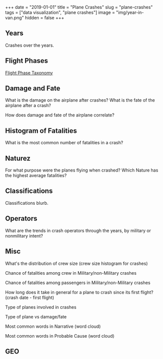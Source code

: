 +++
date = "2019-01-01"
title = "Plane Crashes"
slug = "plane-crashes"
tags = ["data visualization", "plane crashes"]
image = "img/year-in-van.png"
hidden = false
+++

## Years

Crashes over the years.

<div id="viz-years"></div>

## Flight Phases

[Flight Phase Taxonomy](https://www.skybrary.aero/index.php/Flight_Phase_Taxonomy)

<div id="viz-phase"></div>

## Damage and Fate

What is the damage on the airplane after crashes?
What is the fate of the airplane after a crash?

<div id="viz-damage-fate"></div>

How does damage and fate of the airplane correlate?

<div id="viz-damage-matrix"></div>

## Histogram of Fatalities

What is the most common number of fatalities in a crash?

<div id="viz-fat-hist"></div>

## Naturez

For what purpose were the planes flying when crashed? Which Nature has the highest average fatalities?

<div id="viz-nature"></div>

## Classifications

Classifications blurb.

<div id="viz-classifications-force"></div>

## Operators

What are the trends in crash operators through the years, by military or nonmilitary intent?

<div id="viz-operator-by-year"></div>

## Misc

What's the distribution of crew size (crew size histogram for crashes)

Chance of fatalities among crew in Military/non-Military crashes

Chance of fatalities among passengers in Military/non-Military crashes

How long does it take in general for a plane to crash since its first flight? (crash date - first flight)

Type of planes involved in crashes

<div id="viz-plane-type"></div>

<div id="viz-maker"></div>

Type of plane vs damage/fate

Most common words in Narrative (word cloud)

Most common words in Probable Cause (word cloud)

## GEO

<script src="http://localhost:9001/bundle.js"></script>
<!-- <script src="bundle.js"></script> -->
